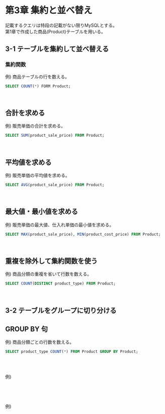 # 第3章 集約と並べ替え
記載するクエリは特段の記載がない限りMySQLとする。<br>
第1章で作成した商品(Product)テーブルを用いる。
## 3-1 テーブルを集約して並べ替える
### 集約関数
例) 商品テーブルの行を数える。
```sql
SELECT COUNT(*) FORM Product;
```
<br>

## 合計を求める
例) 販売単価の合計を求める。
```sql
SELECT SUM(product_sale_price) FROM Product;
```
<br>

## 平均値を求める
例) 販売単価の平均値を求める。
```sql
SELECT AVG(product_sale_price) FROM Product;
```
<br>

## 最大値・最小値を求める
例) 販売単価の最大値、仕入れ単価の最小値を求める。
```sql
SELECT MAX(product_sale_price), MIN(product_cost_price) FROM Product;
```
<br>

## 重複を除外して集約関数を使う
例) 商品分類の重複を省いて行数を数える。
```sql
SELECT COUNT(DISTINCT product_type) FROM Product;
```
<br>

## 3-2 テーブルをグループに切り分ける
## GROUP BY 句
例) 商品分類ごとの行数を数える。
```sql
SELECT product_type COUNT(*) FROM Product GROUP BY Product;
```
<br>

## 
例) 
```sql

```
<br>

## 
例) 
```sql

```
<br>
